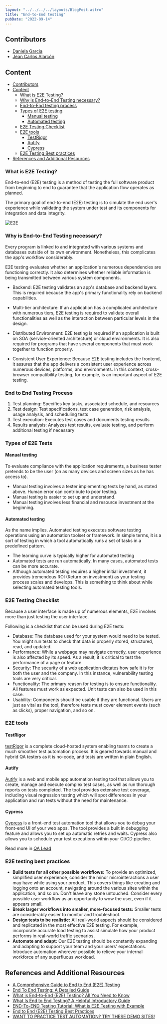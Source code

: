 ```yaml
---
layout: "../../../../layouts/BlogPost.astro"
title: "End-to-End testing"
pubDate: "2022-09-14"
---
```


## Contributors

- [Daniela Garcia](https://github.com/dsgarcia8)
- [Jean Carlos Alarcón](https://github.com/jcalarcon98)

## Content

- [Contributors](#contributors)
- [Content](#content)
  - [What is E2E Testing?](#what-is-e2e-testing)
  - [Why is End-to-End Testing necessary?](#why-is-end-to-end-testing-necessary)
  - [End-to-End testing process](#end-to-end-testing-process)
  - [Types of E2E testing](#types-of-e2e-tests)
    - [Manual testing](#manual-testing)
    - [Automated testing](#automated-testing)
  - [E2E Testing Checklist](#e2e-testing-checklist)
  - [E2E tools](#e2e-tools)
    - [TestRigor](#testrigor)
    - [Autify](#autify)
    - [Cypress](#cypress)
  - [E2E Testing Best practices](#e2e-testing-best-practices)
- [References and Additional Resources](#references-and-additional-resources)

### What is E2E Testing?

End-to-end (E2E) testing is a method of testing the full software product from beginning to end to guarantee that the application flow operates as planned.

The primary goal of end-to-end (E2E) testing is to simulate the end user's experience while validating the system under test and its components for integration and data integrity.

![E2E](https://www.perfecto.io/sites/default/files/image/2021-01/image001-1-768x432.png)

### Why is End-to-End Testing necessary?

Every program is linked to and integrated with various systems and databases outside of its own environment. Nonetheless, this complicates the app's workflow considerably.

E2E testing evaluates whether an application's numerous dependencies are functioning correctly. It also determines whether reliable information is being transmitted between various system components.

- Backend: E2E testing validates an app's database and backend layers. This is required because the app's primary functionality rely on backend capabilities.
- Multi-tier architecture: If an application has a complicated architecture with numerous tiers, E2E testing is required to validate overall functionalities as well as the interaction between particular levels in the design.

- Distributed Environment: E2E testing is required if an application is built on SOA (service-oriented architecture) or cloud environments. It is also required for programs that have several components that must work together to function properly.

- Consistent User Experience: Because E2E testing includes the frontend, it assures that the app delivers a consistent user experience across numerous devices, platforms, and environments. In this context, cross-browser compatibility testing, for example, is an important aspect of E2E testing.

### End to End Testing Process

1. Test planning: Specifies key tasks, associated schedule, and resources
2. Test design: Test specifications, test case generation, risk analysis, usage analysis, and scheduling tests
3. Test execution: Executes test cases and documents testing results
4. Results analysis: Analyzes test results, evaluate testing, and perform additional testing if necessary

### Types of E2E Tests

#### Manual testing

To evaluate compliance with the application requirements, a business tester pretends to be the user (on as many devices and screen sizes as he has access to).

- Manual testing involves a tester implementing tests by hand, as stated above. Human error can contribute to poor testing.
- Manual testing is easier to set up and understand.
- Manual testing involves less financial and resource investment at the beginning.

#### Automated testing

As the name implies. Automated testing executes software testing operations using an automation toolset or framework. In simple terms, it is a sort of testing in which a tool automatically runs a set of tasks in a predefined pattern.

- The learning curve is typically higher for automated testing
- Automated tests are run automatically. In many cases, automated tests can be more accurate.
- Although automated testing requires a higher initial investment, it provides tremendous ROI (Return on investment) as your testing process scales and develops. This is something to think about while selecting automated testing tools.

### E2E Testing Checklist

Because a user interface is made up of numerous elements, E2E involves more than just testing the user interface.

Following is a checklist that can be used during E2E tests:

- Database: The database used for your system would need to be tested. You might run tests to check that data is properly stored, structured, read, and updated.
- Performance: While a webpage may navigate correctly, user experience is also affected by its speed. As a result, it is critical to test the performance of a page or feature.
- Security: The security of a web application dictates how safe it is for both the user and the company. In this instance, vulnerability testing tools are very critical.
- Functionality: The primary reason for testing is to ensure functionality. All features must work as expected. Unit tests can also be used in this case.
- Usability: Components should be usable if they are functional. Users are just as vital as the tool, therefore tests must cover element events (such as clicks), proper navigation, and so on.

### E2E tools

#### TestRigor

[testRigor](https://testrigor.com/?utm_campaign=theQAlead&utm_source=qalead&utm_medium=e2etesting) is a complete cloud-hosted system enabling teams to create a much smoother test automation process. It is geared towards manual and hybrid QA testers as it is no-code, and tests are written in plain English.

#### Autify

[Autify](https://ai.autify.com/?r=qal-etett) is a web and mobile app automation testing tool that allows you to create, manage and execute complex test cases, as well as run thorough reports on tests completed. The tool provides extensive test coverage, including visual regression testing which will spot differences in your application and run tests without the need for maintenance.

#### Cypress

[Cypress](https://www.cypress.io/?r=qal-etett) is a front-end test automation tool that allows you to debug your front-end UI of your web apps. The tool provides a built in debugging feature and allows you to set up automatic retries and waits. Cypress also allows you to schedule your test executions within your CI/CD pipeline.

Read more in [QA Lead](https://theqalead.com/tools/best-end-to-end-testing-tools/)

### E2E testing best practices

- **Build tests for all other possible workflows:** To provide an optimized, simplified user experience, consider the minor microinteractions a user may have while using your product. This covers things like creating and logging onto an account, navigating around the various sites within the application, and so on. Don't leave any stone untouched. Consider every possible user workflow as an opportunity to wow the user, even if it appears small.
- **Break larger workflows into smaller, more-focused tests:** Smaller tests are considerably easier to monitor and troubleshoot.
- **Design tests to be realistic:** All real-world aspects should be considered and replicated in the most effective E2E testing. For example, incorporate accurate load testing to assist simulate how your product performs in real-world traffic scenarios.
- **Automate and adapt:** Our E2E testing should be constantly expanding and adapting to support your team and your users' expectations. Introduce automation wherever possible to relieve your internal workforce of any superfluous workload.

## References and Additional Resources

- [A Comprehensive Guide to End to End (E2E) Testing](https://www.perfecto.io/blog/comprehensive-guide-end-end-e2e-testing)
- [End To End Testing: A Detailed Guide](https://www.browserstack.com/guide/end-to-end-testing)
- [What is End-to-End (E2E) Testing? All You Need to Know](https://katalon.com/resources-center/blog/end-to-end-e2e-testing)
- [What Is End to End Testing? A Helpful Introductory Guide](https://www.testim.io/blog/end-to-end-testing-guide/)
- [END-To-END Testing Tutorial: What is E2E Testing with Example](https://www.guru99.com/end-to-end-testing.html)
- [End to End (E2E) Testing Best Practices](https://www.pagerduty.com/blog/end-to-end-e2e-testing-best-practices/)
- [WANT TO PRACTICE TEST AUTOMATION? TRY THESE DEMO SITES!](https://automationpanda.com/2021/12/29/want-to-practice-test-automation-try-these-demo-sites/)
